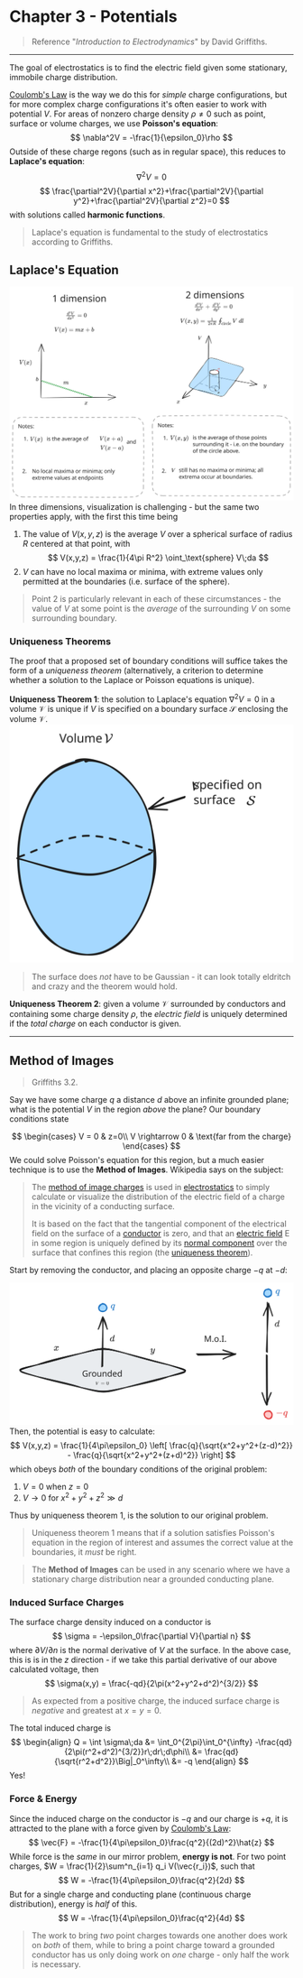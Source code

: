 # Chapter 3 - Potentials

> Reference "*Introduction to Electrodynamics*" by David Griffiths.

---

The goal of electrostatics is to find the electric field given some stationary, immobile charge distribution. 

[Coulomb's Law](chapter2.md#Coulomb's%20Law) is the way we do this for *simple* charge configurations, but for more complex charge configurations it's often easier to work with potential $V$. For areas of nonzero charge density $\rho\neq0$ such as point, surface or volume charges, we use **Poisson's equation**:
$$
\nabla^2V = -\frac{1}{\epsilon_0}\rho
$$
Outside of these charge regons (such as in regular space), this reduces to **Laplace's equation**:
$$
\nabla^2 V = 0
$$
$$
\frac{\partial^2V}{\partial x^2}+\frac{\partial^2V}{\partial y^2}+\frac{\partial^2V}{\partial z^2}=0
$$
with solutions called **harmonic functions**.

> Laplace's equation is fundamental to the study of electrostatics according to Griffiths. 

## Laplace's Equation

![](images/chapter3/laplace-vis.svg)
In three dimensions, visualization is challenging - but the same two properties apply, with the first this time being

1. The value of $V(x,y,z)$ is the average $V$ over a spherical surface of radius $R$ centered at that point, with
   $$
   V(x,y,z) = \frac{1}{4\pi R^2} \oint_\text{sphere} V\;da
   $$
2. $V$ can have no local maxima or minima, with extreme values only permitted at the boundaries (i.e. surface of the sphere).

> Point 2 is particularly relevant in each of these circumstances - the value of $V$ at some point is the *average* of the surrounding $V$ on some surrounding boundary.

### Uniqueness Theorems

The proof that a proposed set of boundary conditions will suffice takes the form of a *uniqueness theorem* (alternatively, a criterion to determine whether a solution to the Laplace or Poisson equations is unique). 

**Uniqueness Theorem 1**: the solution to Laplace's equation $\nabla^2 V=0$ in a volume $\mathcal{V}$ is unique if $V$ is specified on a boundary surface $\mathcal{S}$ enclosing the volume $\mathcal{V}$. 
![](images/chapter3/first-unique.svg)
> The surface does *not* have to be Gaussian - it can look totally eldritch and crazy and the theorem would hold.

**Uniqueness Theorem 2**: given a volume $\mathcal{V}$ surrounded by conductors and containing some charge density $\rho$, the *electric field* is uniquely determined if the *total charge* on each conductor is given. 

---

## Method of Images

> Griffiths 3.2.

Say we have some charge $q$ a distance $d$ above an infinite grounded plane; what is the potential $V$ in the region *above* the plane? Our boundary conditions state 

$$
\begin{cases}
V = 0 & z=0\\
V \rightarrow 0 & \text{far from the charge}
\end{cases}
$$
We could solve Poisson's equation for this region, but a much easier technique is to use the **Method of Images**. Wikipedia says on the subject:

> The [method of image charges](https://en.wikipedia.org/wiki/Method_of_image_charges "Method of image charges") is used in [electrostatics](https://en.wikipedia.org/wiki/Electrostatics "Electrostatics") to simply calculate or visualize the distribution of the electric field of a charge in the vicinity of a conducting surface. 
> 
> It is based on the fact that the tangential component of the electrical field on the surface of a [conductor](https://en.wikipedia.org/wiki/Electrical_conductor "Electrical conductor") is zero, and that an [electric field](https://en.wikipedia.org/wiki/Electric_field "Electric field") E in some region is uniquely defined by its [normal component](https://en.wikipedia.org/wiki/Normal_component "Normal component") over the surface that confines this region (the [uniqueness theorem](https://en.wikipedia.org/wiki/Uniqueness_theorem_for_Poisson%27s_equation)).

Start by removing the conductor, and placing an opposite charge $-q$ at $-d$:

![](images/chapter3/method-images.svg)
Then, the potential is easy to calculate:
$$
V(x,y,z) = \frac{1}{4\pi\epsilon_0} \left[ \frac{q}{\sqrt{x^2+y^2+(z-d)^2}} - \frac{q}{\sqrt{x^2+y^2+(z+d)^2}} \right]
$$
which obeys *both* of the boundary conditions of the original problem:

1. $V=0$ when $z=0$
2. $V\rightarrow 0$ for $x^2+y^2+z^2\gg d$ 

Thus by uniqueness theorem 1, is the solution to our original problem. 

> Uniqueness theorem 1 means that if a solution satisfies Poisson's equation in the region of interest and assumes the correct value at the boundaries, it *must* be right.

> The **Method of Images** can be used in any scenario where we have a stationary charge distribution near a grounded conducting plane. 

### Induced Surface Charges

The surface charge density induced on a conductor is 
$$
\sigma = -\epsilon_0\frac{\partial V}{\partial n}
$$
where $\partial V/\partial n$ is the normal derivative of $V$ at the surface. In the above case, this is is in the $z$ direction - if we take this partial derivative of our above calculated voltage, then
$$
\sigma(x,y) = \frac{-qd}{2\pi(x^2+y^2+d^2)^{3/2}}
$$
> As expected from a positive charge, the induced surface charge is *negative* and greatest at $x=y=0$. 

The total induced charge is
$$
\begin{align}
	Q = \int \sigma\;da &= \int_0^{2\pi}\int_0^{\infty} -\frac{qd}{2\pi(r^2+d^2)^{3/2}}r\;dr\;d\phi\\
	&= \frac{qd}{\sqrt{r^2+d^2}}\Big|_0^\infty\\
	&= -q
\end{align}
$$
Yes!

### Force & Energy

Since the induced charge on the conductor is $-q$ and our charge is $+q$, it is attracted to the plane with a force given by [Coulomb's Law](chapter2.md#Coulomb's%20Law):
$$
\vec{F} = -\frac{1}{4\pi\epsilon_0}\frac{q^2}{(2d)^2}\hat{z}
$$
While force is the *same* in our mirror problem, **energy is not**. For two point charges, $W = \frac{1}{2}\sum^n_{i=1} q_i V(\vec{r_i})$, such that
$$
W = -\frac{1}{4\pi\epsilon_0}\frac{q^2}{2d}
$$
But for a single charge and conducting plane (continuous charge distribution), energy is *half* of this.
$$
W = -\frac{1}{4\pi\epsilon_0}\frac{q^2}{4d}
$$
> The work to bring *two* point charges towards one another does work on *both* of them, while to bring a point charge toward a grounded conductor has us only doing work on *one* charge - only half the work is necessary.